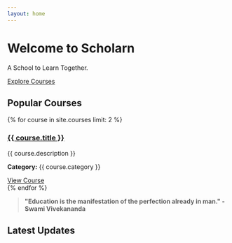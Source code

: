 ```yaml
---
layout: home
---
```

<div class="hero">
    <h1>Welcome to Scholarn</h1>
    <p>A School to Learn Together.</p>
    <a href="{{ "/courses/" | relative_url }}" class="btn">Explore Courses</a>
</div>

<section class="featured-courses">
<h2>Popular Courses</h2>
    <div class="course-grid">
            {% for course in site.courses limit: 2 %}
        <div class="course-card">
            <h3><a href="{{ course.url }}">{{ course.title }}</a></h3>
                <p>{{ course.description }}</p>
                <p><strong>Category:</strong> {{ course.category }}</p>
                <a href="{{ course.url }}" class="btn">View Course</a>
        </div>
            {% endfor %}
    </div>
</section>

<section>    
    <blockquote>
        <p><strong>"Education is the manifestation of the perfection already in man." - Swami Vivekananda</strong></p>
    </blockquote>
</section>

<h2>Latest Updates</h2>
